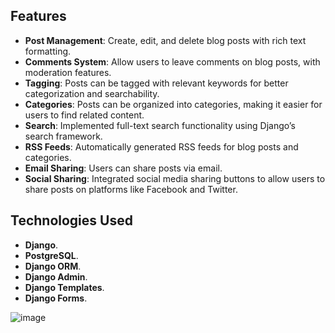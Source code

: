 ## Features

- **Post Management**: Create, edit, and delete blog posts with rich text formatting.
- **Comments System**: Allow users to leave comments on blog posts, with moderation features.
- **Tagging**: Posts can be tagged with relevant keywords for better categorization and searchability.
- **Categories**: Posts can be organized into categories, making it easier for users to find related content.
- **Search**: Implemented full-text search functionality using Django’s search framework.
- **RSS Feeds**: Automatically generated RSS feeds for blog posts and categories.
- **Email Sharing**: Users can share posts via email.
- **Social Sharing**: Integrated social media sharing buttons to allow users to share posts on platforms like Facebook and Twitter.

## Technologies Used

- **Django**.
- **PostgreSQL**.
- **Django ORM**.
- **Django Admin**.
- **Django Templates**.
- **Django Forms**.


![image](https://github.com/user-attachments/assets/c3ad2225-65a3-4c24-94f8-833c5de344b4)
